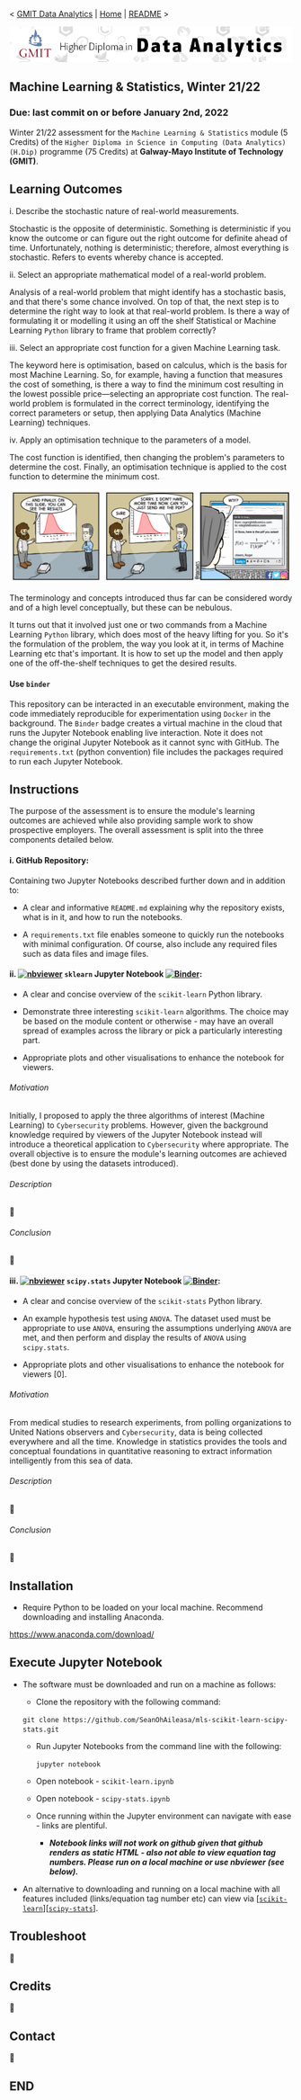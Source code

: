 < [GMIT Data Analytics](https://web.archive.org/web/20201029063153/https://www.gmit.ie/computer-science-and-applied-physics/higher-diploma-science-computing-data-analytics-ict) | [Home](https://github.com/SeanOhAileasa) | [README](https://github.com/SeanOhAileasa/mls-scikit-learn-scipy-stats/blob/main/README.md) >

[![GMIT](https://github.com/SeanOhAileasa/SeanOhAileasa/blob/master/rc/gmit.png?raw=true)](https://web.archive.org/web/20201029063153/https://www.gmit.ie/computer-science-and-applied-physics/higher-diploma-science-computing-data-analytics-ict)

## Machine Learning & Statistics, Winter 21/22
### Due: last commit on or before January 2nd, 2022

Winter 21/22 assessment for the ``Machine Learning & Statistics`` module (5 Credits) of the ``Higher Diploma in Science in Computing (Data Analytics) (H.Dip)`` programme (75 Credits) at **Galway-Mayo Institute of Technology (GMIT)**.

## Learning Outcomes

i. Describe the stochastic nature of real-world measurements. 

Stochastic is the opposite of deterministic. Something is deterministic if you know the outcome or can figure out the right outcome for definite ahead of time. Unfortunately, nothing is deterministic; therefore, almost everything is stochastic. Refers to events whereby chance is accepted.

ii. Select an appropriate mathematical model of a real-world problem.

Analysis of a real-world problem that might identify has a stochastic basis, and that there's some chance involved. On top of that, the next step is to determine the right way to look at that real-world problem. Is there a way of formulating it or modelling it using an off the shelf Statistical or Machine Learning ``Python`` library to frame that problem correctly?

iii. Select an appropriate cost function for a given Machine Learning task.

The keyword here is optimisation, based on calculus, which is the basis for most Machine Learning. So, for example, having a function that measures the cost of something, is there a way to find the minimum cost resulting in the lowest possible price—selecting an appropriate cost function. The real-world problem is formulated in the correct terminology, identifying the correct parameters or setup, then applying Data Analytics (Machine Learning) techniques.

iv. Apply an optimisation technique to the parameters of a model.

The cost function is identified, then changing the problem's parameters to determine the cost. Finally, an optimisation technique is applied to the cost function to determine the minimum cost.

![meme](https://github.com/SeanOhAileasa/SeanOhAileasa/blob/master/rc/meme/pdf.png?raw=true)

The terminology and concepts introduced thus far can be considered wordy and of a high level conceptually, but these can be nebulous. 

It turns out that it involved just one or two commands from a Machine Learning ``Python`` library, which does most of the heavy lifting for you. So it's the formulation of the problem, the way you look at it, in terms of Machine Learning etc that's important. It is how to set up the model and then apply one of the off-the-shelf techniques to get the desired results.

#### Use ``binder``

This repository can be interacted in an executable environment, making the code immediately reproducible for experimentation using ``Docker`` in the background. The ``Binder`` badge creates a virtual machine in the cloud that runs the Jupyter Notebook enabling live interaction. Note it does not change the original Jupyter Notebook as it cannot sync with GitHub. The ``requirements.txt`` (python convention) file includes the packages required to run each Jupyter Notebook.

## Instructions

The purpose of the assessment is to ensure the module's learning outcomes are achieved while also providing sample work to show prospective employers. The overall assessment is split into the three components detailed below.

#### i. GitHub Repository:

Containing two Jupyter Notebooks described further down and in addition to:

- A clear and informative ``README.md`` explaining why the repository exists, what is in it, and how to run the notebooks.

- A ``requirements.txt`` file enables someone to quickly run the notebooks with minimal configuration. Of course, also include any required files such as data files and image files.

#### ii. [![nbviewer](https://raw.githubusercontent.com/jupyter/design/master/logos/Badges/nbviewer_badge.svg)](https://nbviewer.jupyter.org/github/SeanOhAileasa/mls-scikit-learn-scipy-stats/blob/main/scikit-learn.ipynb) ``sklearn`` Jupyter Notebook [![Binder](https://mybinder.org/badge_logo.svg)](https://mybinder.org/v2/gh/SeanOhAileasa/mls-scikit-learn-scipy-stats/HEAD?labpath=scikit-learn.ipynb):

- A clear and concise overview of the ``scikit-learn`` Python library.

- Demonstrate three interesting ``scikit-learn`` algorithms. The choice may be based on the module content or otherwise - may have an overall spread of examples across the library or pick a particularly interesting part.

- Appropriate plots and other visualisations to enhance the notebook for viewers.

###### Motivation

Initially, I proposed to apply the three algorithms of interest (Machine Learning) to ``Cybersecurity`` problems. However, given the background knowledge required by viewers of the Jupyter Notebook instead will introduce a theoretical application to ``Cybersecurity`` where appropriate. The overall objective is to ensure the module's learning outcomes are achieved (best done by using the datasets introduced).

###### Description
&#x1F6A7;

###### Conclusion
&#x1F6A7;

#### iii. [![nbviewer](https://raw.githubusercontent.com/jupyter/design/master/logos/Badges/nbviewer_badge.svg)](https://nbviewer.jupyter.org/github/SeanOhAileasa/mls-scikit-learn-scipy-stats/blob/main/scipy-stats.ipynb) ``scipy.stats`` Jupyter Notebook [![Binder](https://mybinder.org/badge_logo.svg)](https://mybinder.org/v2/gh/SeanOhAileasa/mls-scikit-learn-scipy-stats/HEAD?labpath=scipy-stats.ipynb):

- A clear and concise overview of the ``scikit-stats`` Python library.

- An example hypothesis test using ``ANOVA``. The dataset used must be appropriate to use ``ANOVA``, ensuring the assumptions underlying ``ANOVA`` are met, and then perform and display the results of ``ANOVA`` using ``scipy.stats``.

- Appropriate plots and other visualisations to enhance the notebook for viewers [0].

###### Motivation

From medical studies to research experiments, from polling organizations to United Nations observers and ``Cybersecurity``, data is being collected everywhere and all the time. Knowledge in statistics provides the tools and conceptual foundations in quantitative reasoning to extract information intelligently from this sea of data.

###### Description

&#x1F6A7;

###### Conclusion

&#x1F6A7;

## Installation

- Require Python to be loaded on your local machine. Recommend downloading and installing Anaconda.

https://www.anaconda.com/download/

## Execute Jupyter Notebook

- The software must be downloaded and run on a machine as follows:

	- Clone the repository with the following command:

	``git clone https://github.com/SeanOhAileasa/mls-scikit-learn-scipy-stats.git``

  - Run Jupyter Notebooks from the command line with the following:

	``jupyter notebook``

  - Open notebook - ``scikit-learn.ipynb``
  
  - Open notebook - ``scipy-stats.ipynb``  

  - Once running within the Jupyter environment can navigate with ease - links are plentiful.

	- ***Notebook links will not work on github given that github renders as static HTML - also not able to view equation tag numbers. Please run on a local machine or use nbviewer (see below).***

- An alternative to downloading and running on a local machine with all features included (links/equation tag number etc) can view via [[``scikit-learn``](https://nbviewer.jupyter.org/github/SeanOhAileasa/mls-scikit-learn-scipy-stats/blob/main/scikit-learn.ipynb)][[``scipy-stats``](https://nbviewer.jupyter.org/github/SeanOhAileasa/mls-scikit-learn-scipy-stats/blob/main/scipy-stats.ipynb)].

## Troubleshoot

&#x1F6A7;

## Credits

&#x1F6A7;

## Contact

&#x1F6A7;

## END